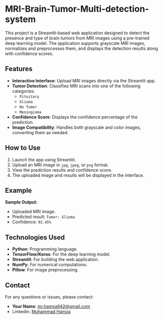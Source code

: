 # MRI-Brain-Tumor-Multi-detection-system

This project is a Streamlit-based web application designed to detect the presence and type of brain tumors from MRI images using a pre-trained deep learning model. The application supports grayscale MRI images, normalizes and preprocesses them, and displays the detection results along with confidence scores.

## Features
- **Interactive Interface**: Upload MRI images directly via the Streamlit app.
- **Tumor Detection**: Classifies MRI scans into one of the following categories:
  - `Pituitary`
  - `Glioma`
  - `No Tumor`
  - `Meningioma`
- **Confidence Score**: Displays the confidence percentage of the prediction.
- **Image Compatibility**: Handles both grayscale and color images, converting them as needed.

## How to Use
1. Launch the app using Streamlit.
2. Upload an MRI image in `jpg`, `jpeg`, or `png` format.
3. View the prediction results and confidence score.
4. The uploaded image and results will be displayed in the interface.

## Example

**Sample Output:**
- Uploaded MRI image.
- Predicted result: `Tumor: Glioma`
- Confidence: `93.45%`

## Technologies Used
- **Python**: Programming language.
- **TensorFlow/Keras**: For the deep learning model.
- **Streamlit**: For building the web application.
- **NumPy**: For numerical computations.
- **Pillow**: For image preprocessing.

## Contact
For any questions or issues, please contact:
- **Your Name**: [mr.hamxa942@gmail.com](mailto:mr.hamxa942@gmail.com)
- Linkedin: [Muhammad Hamza](https://www.linkedin.com/in/muhammad-hamza-khattak/)


 
